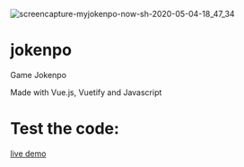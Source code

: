 ![screencapture-myjokenpo-now-sh-2020-05-04-18_47_34](https://user-images.githubusercontent.com/5699834/81017389-bdb09300-8e38-11ea-8cd4-ab573292d445.png)

# jokenpo
Game Jokenpo

Made with Vue.js, Vuetify and Javascript

# Test the code:

[live demo](https://myjokenpo.now.sh/)
